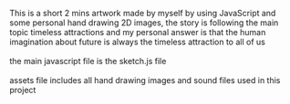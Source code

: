 This is a short 2 mins artwork made by myself by using JavaScript and some personal hand drawing 2D images, the story is following the main topic timeless attractions and my personal answer is that the human imagination about future is always the timeless attraction to all of us
<br />
<br />
the main javascript file is the sketch.js file<br />
<br />
assets file includes all hand drawing images and sound files used in this project

